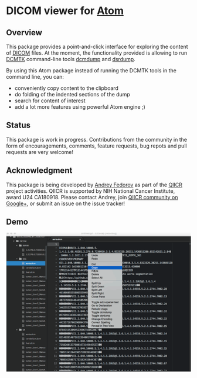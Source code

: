 # DICOM viewer for [Atom](http://atom.io)

## Overview

This package provides a point-and-click interface for exploring the content of [DICOM](http://dicom.nema.org/) files. At the moment, the functionality provided is allowing to run [DCMTK](http://dicom.offis.de/dcmtk.php.en) command-line tools [dcmdump](http://support.dcmtk.org/docs/dcmdump.html) and [dsrdump](http://support.dcmtk.org/docs/dsrdump.html).

By using this Atom package instead of running the DCMTK tools in the command
line, you can:

* conveniently copy content to the clipboard
* do folding of the indented sections of the dump
* search for content of interest
* add a lot more features using powerful Atom engine ;)

## Status

This package is work in progress. Contributions from the community in the form of encouragements, comments, feature requests, bug repots and pull requests are very welcome!

## Acknowledgment

This package is being developed by [Andrey Fedorov](https://github.com/fedorov) as part of the [QIICR](http://qiicr.org) project activities. QIICR is supported by NIH National Cancer Institute, award U24 CA180918. Please contact Andrey, join [QIICR community on Google+](https://plus.google.com/b/103730364707811819340/+QiicrOrg), or submit an issue on the issue tracker!

## Demo

![Screenshot](https://raw.githubusercontent.com/QIICR/atom-dicom-dump/master/screenshots/demo.gif)
